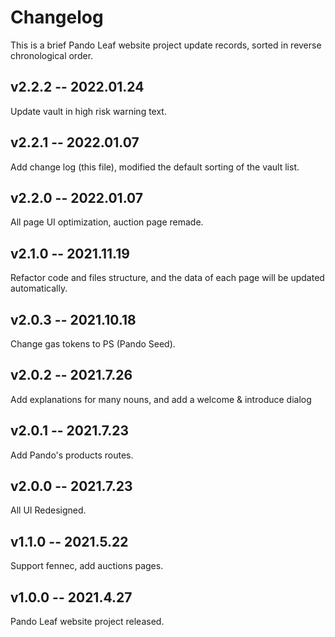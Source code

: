 # Changelog

This is a brief Pando Leaf website project update records, sorted in reverse chronological order.

## v2.2.2 -- 2022.01.24

Update vault in high risk warning text.

## v2.2.1 -- 2022.01.07

Add change log (this file), modified the default sorting of the vault list.

## v2.2.0 -- 2022.01.07

All page UI optimization, auction page remade.

## v2.1.0 -- 2021.11.19

Refactor code and files structure, and the data of each page will be updated automatically.

## v2.0.3 -- 2021.10.18

Change gas tokens to PS (Pando Seed).

## v2.0.2 -- 2021.7.26

Add explanations for many nouns, and add a welcome & introduce dialog

## v2.0.1 -- 2021.7.23

Add Pando's products routes.

## v2.0.0 -- 2021.7.23

All UI Redesigned.

## v1.1.0 -- 2021.5.22

Support fennec, add auctions pages.

## v1.0.0 -- 2021.4.27

Pando Leaf website project released.
